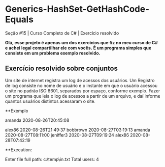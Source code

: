 # Generics-HashSet-GetHashCode-Equals
Seção #15 | Curso Completo de C# | Exercício resolvido

**Olá, esse projeto é apenas um dos exercícios que fiz no meu curso de C# e achei legal compartilhar ele com vocês.**
**É um programa simples que consiste em um problema exemplo resolvido.**

## Exercício resolvido sobre conjuntos
Um site de internet registra um log de acessos dos usuários. Um Registro de log consiste no nome de usuário e o instante em que o usuário acessou o site no padrão ISO 8601, separados por espaço, conforme	exemplo. Fazer um programa que leia o log de acessos a partir de um arquivo, e daí informe quantos usuários distintos acessaram o site.

**Exemplo

amanda 2020-08-26T20:45:08

alex86 2020-08-26T21:49:37
bobbrown 2020-08-27T03:19:13
amanda 2020-08-27T08:11:00
jeniffer3 2020-08-27T09:19:24
alex86 2020-08-28T07:42:19

**Execution:

Enter file full path: c:\temp\in.txt
Total users: 4
